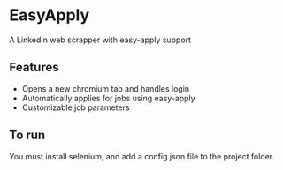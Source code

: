 # EasyApply
A LinkedIn web scrapper with easy-apply support

## Features
- Opens a new chromium tab and handles login
- Automatically applies for jobs using easy-apply
- Customizable job parameters

## To run
You must install selenium, and add a config.json file to the project folder.


